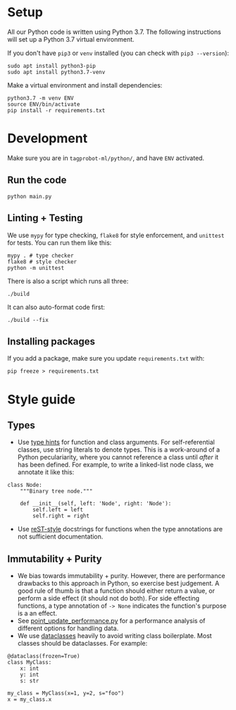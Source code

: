 # Setup

All our Python code is written using Python 3.7. The following instructions will set up a Python 3.7 virtual environment.

If you don't have `pip3` or `venv` installed (you can check with `pip3 --version`):

```
sudo apt install python3-pip
sudo apt install python3.7-venv
```

Make a virtual environment and install dependencies:

```
python3.7 -m venv ENV
source ENV/bin/activate
pip install -r requirements.txt
```

# Development

Make sure you are in `tagprobot-ml/python/`, and have `ENV` activated.

## Run the code

`python main.py`

## Linting + Testing

We use `mypy` for type checking, `flake8` for style enforcement, and `unittest` for tests. You can run them like this:

```
mypy . # type checker
flake8 # style checker
python -m unittest
```

There is also a script which runs all three:

```
./build
```

It can also auto-format code first:

```
./build --fix
```

## Installing packages

If you add a package, make sure you update `requirements.txt` with:

```
pip freeze > requirements.txt
```

# Style guide

## Types

- Use [type hints](https://docs.python.org/3/library/typing.html) for function and class arguments. For self-referential classes, use string literals to denote types. This is a work-around of a Python peculariarity, where you cannot reference a class until _after_ it has been defined. For example, to write a linked-list node class, we annotate it like this:

```
class Node:
    """Binary tree node."""

    def __init__(self, left: 'Node', right: 'Node'):
        self.left = left
        self.right = right
```


- Use [reST-style](http://queirozf.com/entries/python-docstrings-reference-examples#restructuredtext-rest-docstring-example) docstrings for functions when the type annotations are not sufficient documentation.

## Immutability + Purity

- We bias towards immutability + purity. However, there are performance drawbacks to this approach in Python, so exercise best judgement. A good rule of thumb is that a function should either return a value, or perform a side effect (it should not do both). For side effecting functions, a type annotation of `-> None` indicates the function's purpose is a an effect.
- See [point_update_performance.py](https://github.com/chauncy-crib/tagprobot-ml/blob/master/python/performance/point_update_performance.py) for a performance analysis of different options for handling data.
- We use [dataclasses](https://docs.python.org/3/library/dataclasses.html) heavily to avoid writing class boilerplate. Most classes should be dataclasses. For example:

```
@dataclass(frozen=True)
class MyClass:
    x: int
    y: int
    s: str

my_class = MyClass(x=1, y=2, s="foo")
x = my_class.x
```
